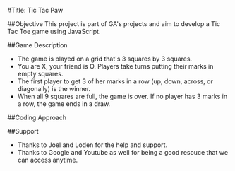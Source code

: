 #Title: Tic Tac Paw

##Objective
This project is part of GA's projects and aim to develop a Tic Tac Toe game using JavaScript.

##Game Description
- The game is played on a grid that's 3 squares by 3 squares.
- You are X, your friend is O. Players take turns putting their marks in empty squares.
- The first player to get 3 of her marks in a row (up, down, across, or diagonally) is the winner.
- When all 9 squares are full, the game is over. If no player has 3 marks in a row, the game ends in a draw.

##Coding Approach


##Support
- Thanks to Joel and Loden for the help and support.
- Thanks to Google and Youtube as well for being a good resouce that we can access anytime.